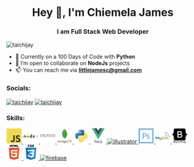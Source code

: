 <h1 align="center">Hey 👋, I'm Chiemela James</h1>
<h3 align="center">I am Full Stack Web Developer</h3>

<p align="left">
  <img
    src="https://komarev.com/ghpvc/?username=taichijay&label=Profile%20views&color=0e75b6&style=flat"
    alt="taichijay"
  />
</p>

- 🌱 Currently on a 100 Days of Code with **Python**
- 👯 I’m open to collaborate on **NodeJs** projects
- 📫 You can reach me via **littlejamesc@gmail.com**

<h3 align="left">Socials:</h3>
<p align="left">
  <a href="https://twitter.com/taichijay" target="blank"
    ><img
      align="center"
      src="https://raw.githubusercontent.com/rahuldkjain/github-profile-readme-generator/master/src/images/icons/Social/twitter.svg"
      alt="taichijay"
      height="30"
      width="40"
  /></a>
  <a href="https://instagram.com/taichijay" target="blank"
    ><img
      align="center"
      src="https://raw.githubusercontent.com/rahuldkjain/github-profile-readme-generator/master/src/images/icons/Social/instagram.svg"
      alt="taichijay"
      height="30"
      width="40"
  /></a>
</p>

<h3 align="left">Skills:</h3>
<p align="left">
    <a
      href="https://developer.mozilla.org/en-US/docs/Web/JavaScript"
      target="_blank"
      rel="noreferrer"
    >
      <img
        src="https://raw.githubusercontent.com/devicons/devicon/master/icons/javascript/javascript-original.svg"
        alt="javascript"
        width="40"
        height="40"
      />
    </a>
    <a href="https://nodejs.org" target="_blank" rel="noreferrer">
      <img
        src="https://raw.githubusercontent.com/devicons/devicon/master/icons/nodejs/nodejs-original-wordmark.svg"
        alt="nodejs"
        width="40"
        height="40"
      />
    </a>
    <a href="https://expressjs.com" target="_blank" rel="noreferrer">
      <img
        src="https://raw.githubusercontent.com/devicons/devicon/master/icons/express/express-original-wordmark.svg"
        alt="express"
        width="40"
        height="40"
      />
    </a>
    <a href="https://www.mongodb.com/" target="_blank" rel="noreferrer">
      <img
        src="https://raw.githubusercontent.com/devicons/devicon/master/icons/mongodb/mongodb-original-wordmark.svg"
        alt="mongodb"
        width="40"
        height="40"
      />
    </a>
    <a href="https://www.python.org" target="_blank" rel="noreferrer">
      <img
        src="https://raw.githubusercontent.com/devicons/devicon/master/icons/python/python-original.svg"
        alt="python"
        width="40"
        height="40"
      />
    </a>
    <a href="https://vuejs.org/" target="_blank" rel="noreferrer">
      <img
        src="https://raw.githubusercontent.com/devicons/devicon/master/icons/vuejs/vuejs-original-wordmark.svg"
        alt="vuejs"
        width="40"
        height="40"
      />
    </a>
    <a
      href="https://www.adobe.com/in/products/illustrator.html"
      target="_blank"
      rel="noreferrer"
    >
      <img
        src="https://www.vectorlogo.zone/logos/adobe_illustrator/adobe_illustrator-icon.svg"
        alt="illustrator"
        width="40"
        height="40"
      />
    </a>
    <a href="https://www.photoshop.com/en" target="_blank" rel="noreferrer">
      <img
        src="https://raw.githubusercontent.com/devicons/devicon/master/icons/photoshop/photoshop-line.svg"
        alt="photoshop"
        width="40"
        height="40"
      />
    </a>
    <a href="https://www.mysql.com/" target="_blank" rel="noreferrer">
      <img
        src="https://raw.githubusercontent.com/devicons/devicon/master/icons/mysql/mysql-original-wordmark.svg"
        alt="mysql"
        width="40"
        height="40"
      />
    </a>
  <a href="https://getbootstrap.com" target="_blank" rel="noreferrer">
    <img
      src="https://raw.githubusercontent.com/devicons/devicon/master/icons/bootstrap/bootstrap-plain-wordmark.svg"
      alt="bootstrap"
      width="40"
      height="40"
    />
  </a>
  <a href="https://www.w3.org/html/" target="_blank" rel="noreferrer">
    <img
      src="https://raw.githubusercontent.com/devicons/devicon/master/icons/html5/html5-original-wordmark.svg"
      alt="html5"
      width="40"
      height="40"
    />
  </a>
  <a href="https://www.w3schools.com/css/" target="_blank" rel="noreferrer">
    <img
      src="https://raw.githubusercontent.com/devicons/devicon/master/icons/css3/css3-original-wordmark.svg"
      alt="css3"
      width="40"
      height="40"
    />
  </a>
  <a href="https://firebase.google.com/" target="_blank" rel="noreferrer">
    <img
      src="https://www.vectorlogo.zone/logos/firebase/firebase-icon.svg"
      alt="firebase"
      width="40"
      height="40"
    />
  </a>
</p>
